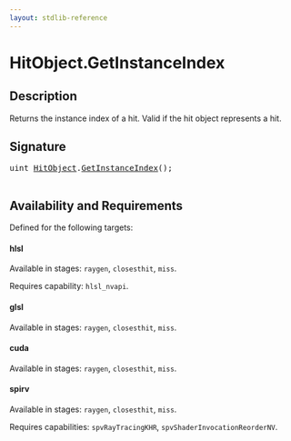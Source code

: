 ```yaml
---
layout: stdlib-reference
---
```


# HitObject\.GetInstanceIndex

## Description

Returns the instance index of a hit. Valid if the hit object represents a hit.




## Signature 

<pre>
<span class="code_keyword">uint</span> <a href="index.html" class="code_type">HitObject</a>.<a href="getinstanceindex-03b.html">GetInstanceIndex</a>();

</pre>

## Availability and Requirements

Defined for the following targets:

#### hlsl
Available in stages: `raygen`, `closesthit`, `miss`.

Requires capability: `hlsl_nvapi`.
#### glsl
Available in stages: `raygen`, `closesthit`, `miss`.

#### cuda
Available in stages: `raygen`, `closesthit`, `miss`.

#### spirv
Available in stages: `raygen`, `closesthit`, `miss`.

Requires capabilities: `spvRayTracingKHR`, `spvShaderInvocationReorderNV`.


